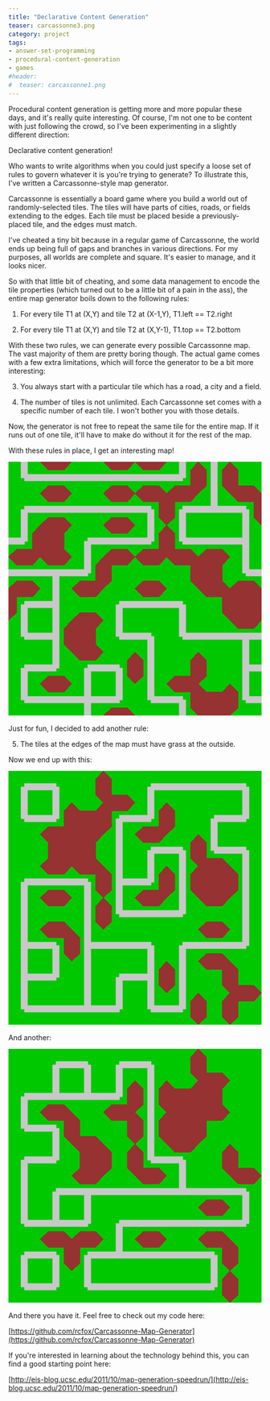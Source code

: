 ```yaml
---
title: "Declarative Content Generation"
teaser: carcassonne3.png
category: project
tags:
- answer-set-programming
- procedural-content-generation
- games
#header:
#  teaser: carcassonne1.png
---
```


Procedural content generation is getting more and more popular these days, and it's really quite interesting. Of course, I'm not one to be content with just following the crowd, so I've been experimenting in a slightly different direction:

Declarative content generation!

Who wants to write algorithms when you could just specify a loose set of rules to govern whatever it is you're trying to generate? To illustrate this, I've written a Carcassonne-style map generator.

Carcassonne is essentially a board game where you build a world out of randomly-selected tiles. The tiles will have parts of cities, roads, or fields extending to the edges. Each tile must be placed beside a previously-placed tile, and the edges must match.

I've cheated a tiny bit because in a regular game of Carcassonne, the world ends up being full of gaps and branches in various directions. For my purposes, all worlds are complete and square. It's easier to manage, and it looks nicer.

So with that little bit of cheating, and some data management to encode the tile properties (which turned out to be a little bit of a pain in the ass), the entire map generator boils down to the following rules:

1) For every tile T1 at (X,Y) and tile T2 at (X-1,Y), T1.left == T2.right

2) For every tile T1 at (X,Y) and tile T2 at (X,Y-1), T1.top == T2.bottom

With these two rules, we can generate every possible Carcassonne map. The vast majority of them are pretty boring though. The actual game comes with a few extra limitations, which will force the generator to be a bit more interesting:

3) You always start with a particular tile which has a road, a city and a field.

4) The number of tiles is not unlimited. Each Carcassonne set comes with a specific number of each tile. I won't bother you with those details.

Now, the generator is not free to repeat the same tile for the entire map. If it runs out of one tile, it'll have to make do without it for the rest of the map.

With these rules in place, I get an interesting map!

![Foo](/images/carcassonne1.png)

Just for fun, I decided to add another rule:

5) The tiles at the edges of the map must have grass at the outside.

Now we end up with this:

![Foo](/images/carcassonne2.png)

And another:

![Foo](/images/carcassonne3.png)

And there you have it. Feel free to check out my code here:

[https://github.com/rcfox/Carcassonne-Map-Generator](https://github.com/rcfox/Carcassonne-Map-Generator)

If you're interested in learning about the technology behind this, you can find a good starting point here:

[http://eis-blog.ucsc.edu/2011/10/map-generation-speedrun/](http://eis-blog.ucsc.edu/2011/10/map-generation-speedrun/)
